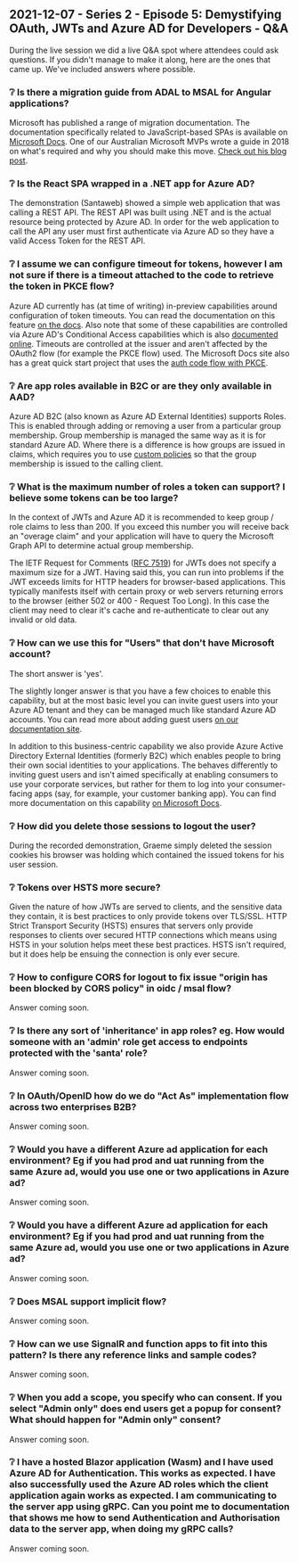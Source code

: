 ## 2021-12-07 - Series 2 - Episode 5: Demystifying OAuth, JWTs and Azure AD for Developers - Q&A

During the live session we did a live Q&A spot where attendees could ask questions. If you didn't manage to make it along, here are the ones that came up. We've included answers where possible.

### ❔ Is there a migration guide from ADAL to MSAL for Angular applications?

Microsoft has published a range of migration documentation. The documentation specifically related to JavaScript-based SPAs is available on [Microsoft Docs](https://docs.microsoft.com/azure/active-directory/develop/msal-compare-msal-js-and-adal-js). One of our Australian Microsoft MVPs wrote a guide in 2018 on what's required and why you should make this move. [Check out his blog post](http://johnliu.net/blog/2018/11/migrate-angular-spa-from-adaljs-to-msal-because-it-is-awesome).

### ❔ Is the React SPA wrapped in a .NET app for Azure AD?

The demonstration (Santaweb) showed a simple web application that was calling a REST API. The REST API was built using .NET and is the actual resource being protected by Azure AD. In order for the web application to call the API any user must first authenticate via Azure AD so they have a valid Access Token for the REST API. 

### ❔ I assume we can configure timeout for tokens, however I am not sure if there is a timeout attached to the code to retrieve the token in PKCE flow?

Azure AD currently has (at time of writing) in-preview capabilities around configuration of token timeouts. You can read the documentation on this feature [on the docs](https://docs.microsoft.com/azure/active-directory/develop/active-directory-configurable-token-lifetimes). Also note that some of these capabilities are controlled via Azure AD's Conditional Access capabilities which is also [documented online](https://docs.microsoft.com/azure/active-directory/conditional-access/howto-conditional-access-session-lifetime). Timeouts are controlled at the issuer and aren't affected by the OAuth2 flow (for example the PKCE flow) used. The Microsoft Docs site also has a great quick start project that uses the [auth code flow with PKCE](https://docs.microsoft.com/azure/active-directory/develop/quickstart-v2-javascript-auth-code). 

### ❔ Are app roles available in B2C or are they only available in AAD?

Azure AD B2C (also known as Azure AD External Identities) supports Roles. This is enabled through adding or removing a user from a particular group membership. Group membership is managed the same way as it is for standard Azure AD. Where there is a difference is how groups are issued in claims, which requires you to use [custom policies](https://docs.microsoft.com/azure/active-directory-b2c/tutorial-create-user-flows?pivots=b2c-custom-policy) so that the group membership is issued to the calling client.

### ❔ What is the maximum number of roles a token can support? I believe some tokens can be too large?

In the context of JWTs and Azure AD it is recommended to keep group / role claims to less than 200. If you exceed this number you will receive back an "overage claim" and your application will have to query the Microsoft Graph API to determine actual group membership.

The IETF Request for Comments ([RFC 7519](https://tools.ietf.org/html/rfc7519)) for JWTs does not specify a maximum size for a JWT. Having said this, you can run into problems if the JWT exceeds limits for HTTP headers for browser-based applications. This typically manifests itself with certain proxy or web servers returning errors to the browser (either 502 or 400 - Request Too Long). In this case the client may need to clear it's cache and re-authenticate to clear out any invalid or old data.

### ❔ How can we use this for "Users" that don't have Microsoft account?

The short answer is 'yes'.

The slightly longer answer is that you have a few choices to enable this capability, but at the most basic level you can invite guest users into your Azure AD tenant and they can be managed much like standard Azure AD accounts. You can read more about adding guest users [on our documentation site](https://docs.microsoft.com/azure/active-directory/external-identities/b2b-quickstart-add-guest-users-portal).

In addition to this business-centric capability we also provide Azure Active Directory External Identities (formerly B2C) which enables people to bring their own social identities to your applications. The behaves differently to inviting guest users and isn't aimed specifically at enabling consumers to use your corporate services, but rather for them to log into your consumer-facing apps (say, for example, your customer banking app). You can find more documentation on this capability [on Microsoft Docs](https://docs.microsoft.com/azure/active-directory-b2c/overview).

### ❔ How did you delete those sessions to logout the user?

During the recorded demonstration, Graeme simply deleted the session cookies his browser was holding which contained the issued tokens for his user session.

### ❔ Tokens over HSTS more secure?

Given the nature of how JWTs are served to clients, and the sensitive data they contain, it is best practices to only provide tokens over TLS/SSL. HTTP Strict Transport Security (HSTS) ensures that servers only provide responses to clients over secured HTTP connections which means using HSTS in your solution helps meet these best practices. HSTS isn't required, but it does help be ensuing the connection is only ever secure.

### ❔ How to configure CORS for logout to fix issue "origin has been blocked by CORS policy" in oidc / msal flow?

Answer coming soon.

### ❔ Is there any sort of 'inheritance' in app roles? eg. How would someone with an 'admin' role get access to endpoints protected with the 'santa' role?

Answer coming soon.

### ❔ In OAuth/OpenID how do we do "Act As" implementation flow across two enterprises B2B?

Answer coming soon.

### ❔ Would you have a different Azure ad application for each environment? Eg if you had prod and uat running from the same Azure ad, would you use one or two applications in Azure ad?

Answer coming soon.

### ❔ Would you have a different Azure ad application for each environment? Eg if you had prod and uat running from the same Azure ad, would you use one or two applications in Azure ad?

Answer coming soon.

### ❔ Does MSAL support implicit flow?

Answer coming soon.

### ❔ How can we use SignalR and function apps to fit into this pattern? Is there any reference links and sample codes?

Answer coming soon.

### ❔ When you add a scope, you specify who can consent. If you select "Admin only" does end users get a popup for consent? What should happen for "Admin only" consent?

Answer coming soon.

### ❔ I have a hosted Blazor application (Wasm) and I have used Azure AD for Authentication. This works as expected. I have also successfully used the Azure AD roles which the client application again works as expected. I am communicating to the server app using gRPC. Can you point me to documentation that shows me how to send Authentication and Authorisation data to the server app, when doing my gRPC calls?

Answer coming soon.